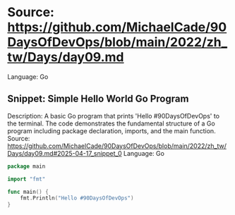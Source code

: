 # Source: https://github.com/MichaelCade/90DaysOfDevOps/blob/main/2022/zh_tw/Days/day09.md
Language: Go

## Snippet: Simple Hello World Go Program
Description: A basic Go program that prints 'Hello #90DaysOfDevOps' to the terminal. The code demonstrates the fundamental structure of a Go program including package declaration, imports, and the main function.
Source: https://github.com/MichaelCade/90DaysOfDevOps/blob/main/2022/zh_tw/Days/day09.md#2025-04-17_snippet_0
Language: Go

```Go
package main

import "fmt"

func main() {
    fmt.Println("Hello #90DaysOfDevOps")
}
```